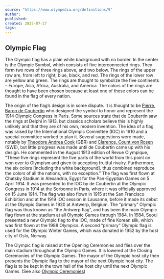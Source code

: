 ```yaml
---
source: "https://www.olympedia.org/definitions/9"
author:
published:
created: 2025-07-27
tags:
---
```

## Olympic Flag

The Olympic flag has a plain white background with no border. In the center is the Olympic Symbol, which consists of five interconnected rings. They form two rows of three rings above, and two below. The rings of the upper row are, from left to right, blue, black, and red. The rings of the lower row are yellow and green. The rings are thought to symbolize the five continents – Europe, Asia, Africa, Australia, and America. The colors of the rings are thought to have been chosen because at least one of these colors can be found in the flag of every nation.

The origin of the flag’s design is in some dispute. It is thought to be [Pierre, Baron de Coubertin](https://www.olympedia.org/athletes/920613) who designed the symbol to honor and represent the 1914 Olympic Congress in Paris. Some sources state that de Coubertin saw the rings at Delphi in 1913, but classics scholars believe this is highly unlikely and that they are of his own, modern invention. The idea of a flag was raised by the International Olympic Committee (IOC) in 1910 and a special committee worked to plan it. Several suggestions were made, notably by [Theodore Andrea Cook](https://www.olympedia.org/athletes/920455) (GBR) and [Clarence, Count von Rosen](https://www.olympedia.org/athletes/899391) (SWE), but little progress was made until de Coubertin came up with his design. He commented in the August 1913 edition of Revue Olympique, “These five rings represent the five parts of the world from this point on won over to Olympism and given to accepting fruitful rivalry. Furthermore, the six colors \[including the white background\]. thus combined reproduce the colors of all the nations, with no exception.” The flag was first flown at Chatsby Stadium in Alexandria, Egypt for the Pan-Egyptian Games on 5 April 1914. It was presented to the IOC by de Coubertin at the Olympic Congress in 1914 at the Sorbonne in Paris, where it was officially approved on 15 June 1914. The flag was also flown in 1915 at the San Francisco Exhibition and at the 1919 IOC session in Lausanne, before it made its début at the Olympic Games in 1920 at Antwerp, Belgium. The “primary” Olympic flag was thus known as “the Antwerp flag”, and has been the main Olympic flag flown at the stadium at all Olympic Games through 1984. In 1984, Seoul presented a new Olympic flag to the IOC, made of fine Korean silk, which was first flown at the 1988 Olympics. A second “primary” Olympic flag is used for the Olympic Winter Games, which was donated in 1952 by the host city of Oslo, Norway.

The Olympic flag is raised at the Opening Ceremonies and flies over the main stadium throughout the Olympic Games. It is lowered at the Closing Ceremonies of the Olympic Games. The mayor of the Olympic host city then presents the Olympic flag to the mayor of the next Olympic host city. The flag is to be kept in the town hall of the host city until the next Olympic Games. (See also [Olympic Ceremonies](https://www.olympedia.org/descriptions/113))